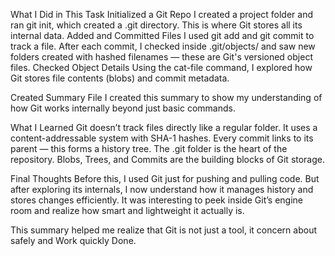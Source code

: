 What I Did in This Task
Initialized a Git Repo
I created a project folder and ran git init, which created a .git directory. This is where Git stores all its internal data.
Added and Committed Files
I used git add and git commit to track a file. After each commit, I checked inside .git/objects/ and saw new folders created with hashed filenames — these are Git's versioned object files.
Checked Object Details
Using the cat-file command, I explored how Git stores file contents (blobs) and commit metadata.

Created Summary File
I created this summary to show my understanding of how Git works internally beyond just basic commands.

What I Learned
Git doesn’t track files directly like a regular folder.
It uses a content-addressable system with SHA-1 hashes.
Every commit links to its parent — this forms a history tree.
The .git folder is the heart of the repository.
Blobs, Trees, and Commits are the building blocks of Git storage.

Final Thoughts
Before this, I used Git just for pushing and pulling code. But after exploring its internals, I now understand how it manages history and stores changes efficiently. It was interesting to peek inside Git’s engine room and realize how smart and lightweight it actually is.

This summary helped me realize that Git is not just a tool, it concern about safely and Work quickly Done.
